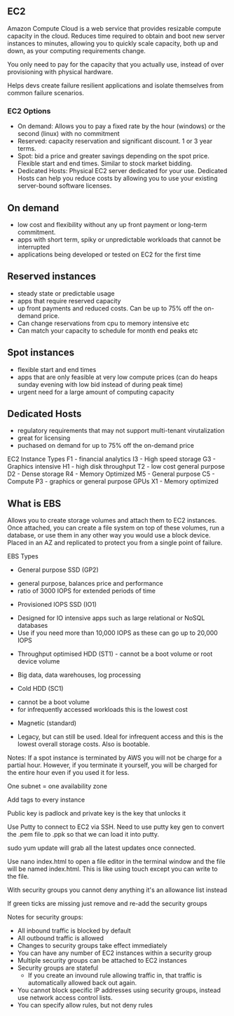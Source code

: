 ## EC2

Amazon Compute Cloud is a web service that provides resizable compute capacity in the cloud. Reduces time required to obtain and boot new server instances to minutes, allowing you to quickly scale capacity, both up and down, as your computing requirements change.

You only need to pay for the capacity that you actually use, instead of over provisioning with physical hardware.

Helps devs create failure resilient applications and isolate themselves from common failure scenarios.

### EC2 Options

- On demand: Allows you to pay a fixed rate by the hour (windows) or the second (linux) with no commitment
- Reserved: capacity reservation and significant discount. 1 or 3 year terms.
- Spot: bid a price and greater savings depending on the spot price. Flexible start and end times. Similar to stock market bidding.
- Dedicated Hosts: Physical EC2 server dedicated for your use. Dedicated Hosts can help you reduce costs by allowing you to use your existing server-bound software licenses.

## On demand

- low cost and flexibility without any up front payment or long-term commitment.
- apps with short term, spiky or unpredictable workloads that cannot be interrupted
- applications being developed or tested on EC2 for the first time

## Reserved instances

- steady state or predictable usage
- apps that require reserved capacity
- up front payments and reduced costs. Can be up to 75% off the on-demand price.
- Can change reservations from cpu to memory intensive etc
- Can match your capacity to schedule for month end peaks etc

## Spot instances

- flexible start and end times
- apps that are only feasible at very low compute prices (can do heaps sunday evening with low bid instead of during peak time)
- urgent need for a large amount of computing capacity

## Dedicated Hosts

- regulatory requirements that may not support multi-tenant virutalization
- great for licensing
- puchased on demand for up to 75% off the on-demand price

EC2 Instance Types
F1 - financial analytics
I3 - High speed storage
G3 - Graphics intensive
H1 - high disk throughput
T2 - low cost general purpose
D2 - Dense storage
R4 - Memory Optimized
M5 - General purpose
C5 - Compute
P3 - graphics or general purpose GPUs
X1 - Memory optimized

## What is EBS

Allows you to create storage volumes and attach them to EC2 instances. Once attached, you can create a file system on top of these volumes, run a database, or use them in any other way you would use a block device. Placed in an AZ and replicated to protect you from a single point of failure.

EBS Types

- General purpose SSD (GP2)

* general purpose, balances price and performance
* ratio of 3000 IOPS for extended periods of time

- Provisioned IOPS SSD (IO1)

* Designed for IO intensive apps such as large relational or NoSQL databases
* Use if you need more than 10,000 IOPS as these can go up to 20,000 IOPS

- Throughput optimised HDD (ST1) - cannot be a boot volume or root device volume

* Big data, data warehouses, log processing

- Cold HDD (SC1)

* cannot be a boot volume
* for infrequently accessed workloads this is the lowest cost

- Magnetic (standard)

* Legacy, but can still be used. Ideal for infrequent access and this is the lowest overall storage costs. Also is bootable.

Notes:
If a spot instance is terminated by AWS you will not be charge for a partial hour. However, if you terminate it yourself, you will be charged for the entire hour even if you used it for less.

One subnet = one availability zone

Add tags to every instance

Public key is padlock and private key is the key that unlocks it

Use Putty to connect to EC2 via SSH. Need to use putty key gen to convert the .pem file to .ppk so that we can load it into putty. 

sudo yum update will grab all the latest updates once connected.

Use nano index.html to open a file editor in the terminal window and the file will be named index.html. This is like using touch except you can write to the file.

With security groups you cannot deny anything it's an allowance list instead

If green ticks are missing just remove and re-add the security groups

Notes for security groups: 
- All inbound traffic is blocked by default
- All outbound traffic is allowed
- Changes to security groups take effect immediately 
- You can have any number of EC2 instances within a security group
- Multiple security groups can be attached to EC2 instances
- Security groups are stateful
    - If you create an invound rule allowing traffic in, that traffic is automatically allowed back out again.
- You cannot block specific IP addresses using security groups, instead use network access control lists.
- You can specify allow rules, but not deny rules
